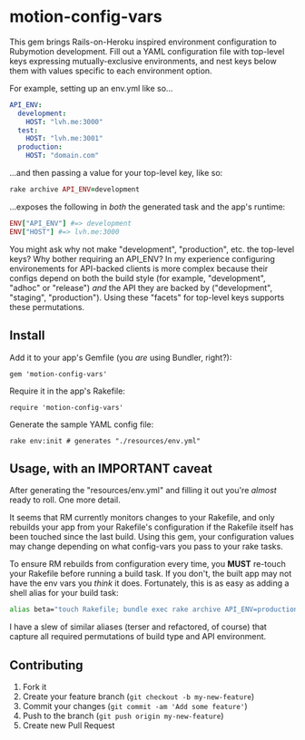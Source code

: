 # motion-config-vars

This gem brings Rails-on-Heroku inspired environment configuration to Rubymotion
development. Fill out a YAML configuration file with top-level keys expressing
mutually-exclusive environments, and nest keys below them with values
specific to each environment option.

For example, setting up an env.yml like so...
```yaml
API_ENV:
  development:
    HOST: "lvh.me:3000"
  test:
    HOST: "lvh.me:3001"
  production:
    HOST: "domain.com"
```

...and then passing a value for your top-level key, like so:
```ruby
rake archive API_ENV=development
```

...exposes the following in *both* the generated task and the app's runtime:
```ruby
ENV["API_ENV"] #=> development
ENV["HOST"] #=> lvh.me:3000
```

You might ask why not make "development", "production", etc. the top-level
keys? Why bother requiring an API_ENV? In my experience configuring environements
for API-backed clients is more complex because their configs depend on both the
build style (for example, "development", "adhoc" or "release") *and* the API
they are backed by ("development", "staging", "production"). Using these
"facets" for top-level keys supports these permutations.


## Install

Add it to your app's Gemfile (you *are* using Bundler, right?):

    gem 'motion-config-vars'

Require it in the app's Rakefile:

    require 'motion-config-vars'

Generate the sample YAML config file:

    rake env:init # generates "./resources/env.yml"


## Usage, with an IMPORTANT caveat

After generating the "resources/env.yml" and filling it out you're *almost* ready
to roll. One more detail.

It seems that RM currently monitors changes to your Rakefile, and only
rebuilds your app from your Rakefile's configuration if the Rakefile itself has
been touched since the last build.  Using this gem, your configuration values
may change depending on what config-vars you pass to your rake tasks.

To ensure RM rebuilds from configuration every time, you **MUST** re-touch your
Rakefile before running a build task. If you don't, the built app may not have
the env vars you *think* it does.  Fortunately, this is as easy as adding a
shell alias for your build task:
```bash
alias beta="touch Rakefile; bundle exec rake archive API_ENV=production"
```

I have a slew of similar aliases (terser and refactored, of course) that
capture all required permutations of build type and API environment.


## Contributing

1. Fork it
2. Create your feature branch (`git checkout -b my-new-feature`)
3. Commit your changes (`git commit -am 'Add some feature'`)
4. Push to the branch (`git push origin my-new-feature`)
5. Create new Pull Request
